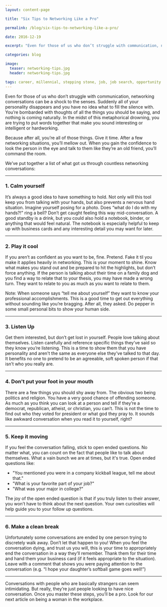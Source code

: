 ```yaml
---
layout: content-page

title: "Six Tips to Networking Like a Pro"

permalink: /blog/six-tips-to-networking-like-a-pro/

date: 2016-12-19

excerpt: "Even for those of us who don’t struggle with communication, networking conversations can be a shock to the senses. Suddenly all of your personality disappears and you have no idea what to fill the silence with. You’re bombarded with thoughts of all the things you should be saying, and nothing is coming naturally."

categories: blog

image:
  teaser: networking-tips.jpg
  header: networking-tips.jpg

tags: career, millennial, stepping stone, job, job search, opportunity
---
```


Even for those of us who don’t struggle with communication, networking conversations can be a shock to the senses. Suddenly all of your personality disappears and you have no idea what to fill the silence with. You’re bombarded with thoughts of all the things you should be saying, and nothing is coming naturally. In the midst of this metaphorical drowning, you are trying to put words together that make you sound interesting or intelligent or hardworking. 

Because after all, you’re all of those things. Give it time. After a few networking situations, you’ll mellow out. When you gain the confidence to look the person in the eye and talk to them like they’re an old friend, you’ll command the room. 

We’ve put together a list of what got us through countless networking conversations:

<hr class="secondary">

### 1. Calm yourself

It’s always a good idea to have something to hold. Not only will this tool keep you from talking with your hands, but also prevents a nervous hand situation. Imagine yourself posing for a photo. Does “what do I do with my hands?!” ring a bell? Don’t get caught feeling this way mid-conversation. A good standby is a drink, but you could also hold a notebook, binder, or anything that would feel natural. The notebook is especially helpful to keep up with business cards and any interesting detail you may want for later.

<hr class="secondary">

### 2. Play it cool

If you aren’t as confident as you want to be, fine. Pretend. Fake it til you make it applies heavily in networking. This is your moment to shine. Know what makes you stand out and be prepared to hit the highlights, but don’t force anything. If the person is talking about their time on a family dog and you find a way to relate that to your thesis, you may have made a wrong turn. They want to relate to you as much as you want to relate to them.

Note: When someone says “tell me about yourself” they want to know your professional accomplishments. This is a good time to get out everything without sounding like you’re bragging. After all, they asked. Do pepper in some small personal bits to show your human side.

<hr class="secondary">

### 3. Listen Up

Get them interested, but don’t get lost in yourself. People love talking about themselves. Listen carefully and reference specific things they’ve said so they know you’re listening. This is a time to show them that you have personality and aren't the same as everyone else they’ve talked to that day. It benefits no one to pretend to be an agreeable, soft spoken person if that isn’t who you really are. 

<hr class="secondary">

### 4. Don't put your foot in your mouth

There are a few things you should shy away from. The obvious two being politics and religion. You have a very good chance of offending someone. As much as you think you can look at a person and tell if they’re a democrat, republican, atheist, or christian, you can’t. This is not the time to find out who they voted for president or what god they pray to. It sounds like awkward conversation when you read it to yourself, right?

<hr class="secondary">

### 5. Keep it moving

If you feel the conversation falling, stick to open ended questions. No matter what, you can count on the fact that people like to talk about themselves. What a vain bunch we are at times, but it's true. Open ended questions like: 

<ul>
	<li>"You mentioned you were in a company kickball league, tell me about that."</li>
	<li>"What is your favorite part of your job?"</li>
	<li>"What was your major in college?"</li>
</ul>

The joy of the open ended question is that if you truly listen to their answer, you won’t have to think about the next question. Your own curiosities will help guide you to your follow up questions. 

<hr class="secondary">

### 6. Make a clean break

Unfortunately some conversations are ended by one person trying to discretely walk away. Don’t let that happen to you! When you feel the conversation dying, and trust us you will, this is your time to appropriately end the conversation in a way they’ll remember. Thank them for their time and hand them your business card (if it feels appropriate to the situation). Leave with a comment that shows you were paying attention to the conversation (e.g. “I hope your daughter’s softball game goes well!”)

<hr class="secondary">

Conversations with people who are basically strangers can seem intimidating. But really, they’re just people looking to have nice conversation. Once you master these steps, you’ll be a pro. Look for our next article on being a woman in the workplace. 